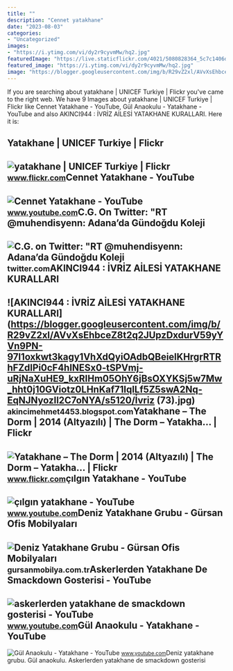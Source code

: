 ```yaml
---
title: ""
description: "Cennet yatakhane"
date: "2023-08-03"
categories:
- "Uncategorized"
images:
- "https://i.ytimg.com/vi/dy2r9cyvmMw/hq2.jpg"
featuredImage: "https://live.staticflickr.com/4021/5080828364_5c7c1406d3.jpg"
featured_image: "https://i.ytimg.com/vi/dy2r9cyvmMw/hq2.jpg"
image: "https://blogger.googleusercontent.com/img/b/R29vZ2xl/AVvXsEhbceZ8t2q2JUpzDxdurV59yYVn9PN-97I1oxkwt3kagy1VhXdQyiOAdbQBeielKHrgrRTRhFZdlPi0cF4hINESx0-tSPVmj-uRjNaXuHE9_kxRIHm05OhY6jBsOXYKSj5w7Mw_hht0j10GViotz0LHnKaf71IqILf5Z5swA2Nq-EqNJNyozIl2C7oNYA/s5120/İvriz (73).jpg"
---
```


If you are searching about yatakhane | UNICEF Turkiye | Flickr you've came to the right web. We have 9 Images about yatakhane | UNICEF Turkiye | Flickr like Cennet Yatakhane - YouTube, Gül Anaokulu - Yatakhane - YouTube and also AKINCI944 : İVRİZ AİLESİ YATAKHANE KURALLARI. Here it is:

Yatakhane | UNICEF Turkiye | Flickr
-----------------------------------

 ![yatakhane | UNICEF Turkiye | Flickr](https://live.staticflickr.com/4021/5080828364_5c7c1406d3.jpg) <small>www.flickr.com</small>Cennet Yatakhane - YouTube
--------------------------

 ![Cennet Yatakhane - YouTube](https://i.ytimg.com/vi/OR9ZQLB09YE/maxresdefault.jpg) <small>www.youtube.com</small>C.G. On Twitter: "RT @muhendisyenn: Adana’da Gündoğdu Koleji
------------------------------------------------------------

 ![C.G. on Twitter: "RT @muhendisyenn: Adana’da Gündoğdu Koleji](https://pbs.twimg.com/media/FoS8oxmXoAczT_g.jpg) <small>twitter.com</small>AKINCI944 : İVRİZ AİLESİ YATAKHANE KURALLARI
--------------------------------------------

 ![AKINCI944 : İVRİZ AİLESİ YATAKHANE KURALLARI](https://blogger.googleusercontent.com/img/b/R29vZ2xl/AVvXsEhbceZ8t2q2JUpzDxdurV59yYVn9PN-97I1oxkwt3kagy1VhXdQyiOAdbQBeielKHrgrRTRhFZdlPi0cF4hINESx0-tSPVmj-uRjNaXuHE9_kxRIHm05OhY6jBsOXYKSj5w7Mw_hht0j10GViotz0LHnKaf71IqILf5Z5swA2Nq-EqNJNyozIl2C7oNYA/s5120/İvriz (73).jpg) <small>akincimehmet4453.blogspot.com</small>Yatakhane – The Dorm | 2014 (Altyazılı) | The Dorm – Yatakha… | Flickr
----------------------------------------------------------------------

 ![Yatakhane – The Dorm | 2014 (Altyazılı) | The Dorm – Yatakha… | Flickr](https://live.staticflickr.com/1491/23626528714_f65beb8314.jpg) <small>www.flickr.com</small>çılgın Yatakhane - YouTube
--------------------------

 ![çılgın yatakhane - YouTube](https://i.ytimg.com/vi/NM7h0OZTGKQ/maxresdefault.jpg) <small>www.youtube.com</small>Deniz Yatakhane Grubu - Gürsan Ofis Mobilyaları
-----------------------------------------------

 ![Deniz Yatakhane Grubu - Gürsan Ofis Mobilyaları](https://gursanmobilya.com.tr/wp-content/uploads/2020/10/deniz-yatakhane-grubu-1.jpg) <small>gursanmobilya.com.tr</small>Askerlerden Yatakhane De Smackdown Gosterisi - YouTube
------------------------------------------------------

 ![askerlerden yatakhane de smackdown gosterisi - YouTube](https://i.ytimg.com/vi/dy2r9cyvmMw/hq2.jpg) <small>www.youtube.com</small>Gül Anaokulu - Yatakhane - YouTube
----------------------------------

 ![Gül Anaokulu - Yatakhane - YouTube](https://i.ytimg.com/vi/4kLswimuiB8/maxresdefault.jpg) <small>www.youtube.com</small>Deniz yatakhane grubu. Gül anaokulu. Askerlerden yatakhane de smackdown gosterisi

